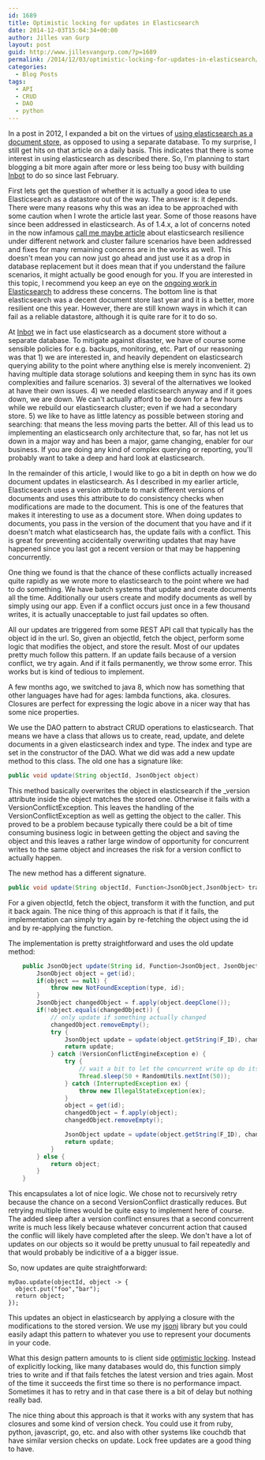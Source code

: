 ```yaml
---
id: 1689
title: Optimistic locking for updates in Elasticsearch
date: 2014-12-03T15:04:34+00:00
author: Jilles van Gurp
layout: post
guid: http://www.jillesvangurp.com/?p=1689
permalink: /2014/12/03/optimistic-locking-for-updates-in-elasticsearch/
categories:
  - Blog Posts
tags:
  - API
  - CRUD
  - DAO
  - python
---
```

In a post in 2012, I expanded a bit on the virtues of [using elasticsearch as a document store](http://www.jillesvangurp.com/2013/01/15/using-elastic-search-as-a-key-value-store/), as opposed to using a separate database. To my surprise, I still get hits on that article on a daily basis. This indicates that there is some interest in using elasticsearch as described there. So, I'm planning to start blogging a bit more again after more or less being too busy with building [Inbot](http://inbot.io) to do so since last February. 



First lets get the question of whether it is actually a good idea to use Elasticsearch as a datastore out of the way. The answer is: it depends. There were many reasons why this was an idea to be approached with some caution when I wrote the article last year. Some of those reasons have since been addressed in elasticsearch. As of 1.4.x, a lot of concerns noted in the now infamous [call me maybe article](http://aphyr.com/posts/317-call-me-maybe-elasticsearch) about elasticsearch resilience under different network and cluster failure scenarios have been addressed and fixes for many remaining concerns are in the works as well. This doesn't mean you can now just go ahead and just use it as a drop in database replacement but it does mean that if you understand the failure scenarios, it might actually be good enough for you. If you are interested in this topic, I recommend you keep an eye on the [ongoing work in Elasticsearch](http://www.elasticsearch.org/guide/en/elasticsearch/resiliency/current/index.html) to address these concerns. The bottom line is that elasticsearch was a decent document store last year and it is a better, more resilient one this year. However, there are still known ways in which it can fail as a reliable datastore, although it is quite rare for it to do so. 

At [Inbot](http://inbot.io) we in fact use elasticsearch as a document store without a separate database. To mitigate against disaster, we have of course some sensible policies for e.g. backups, monitoring, etc. Part of our reasoning was that 1) we are interested in, and heavily dependent on elasticsearch querying ability to the point where anything else is merely inconvenient. 2) having multiple data storage solutions and keeping them in sync has its own complexities and failure scenarios. 3) several of the alternatives we looked at have their own issues. 4) we needed elasticsearch anyway and if it goes down, we are down. We can't actually afford to be down for a few hours while we rebuild our elasticsearch cluster; even if we had a secondary store. 5) we like to have as little latency as possible between storing and searching: that means the less moving parts the better. All of this lead us to implementing an elasticsearch only architecture that, so far, has not let us down in a major way and has been a major, game changing, enabler for our business. If you are doing any kind of complex querying or reporting, you'll probably want to take a deep and hard look at elasticsearch. 

In the remainder of this article, I would like to go a bit in depth on how we do document updates in elasticsearch. As I described in my earlier article, Elasticsearch uses a version attribute to mark different versions of documents and uses this attribute to do consistency checks when modifications are made to the document. This is one of the features that makes it interesting to use as a document store. When doing updates to documents, you pass in the version of the document that you have and if it doesn't match what elasticsearch has, the update fails with a conflict. This is great for preventing accidentally overwriting updates that may have happened since you last got a recent version or that may be happening concurrently.

One thing we found is that the chance of these conflicts actually increased quite rapidly as we wrote more to elasticsearch to the point where we had to do something. We have batch systems that update and create documents all the time. Additionally our users create and modify documents as well by simply using our app. Even if a conflict occurs just once in a few thousand writes, it is actually unacceptable to just fail updates so often.

All our updates are triggered from some REST API call that typically has the object id in the url. So, given an objectId, fetch the object, perform some logic that modifies the object, and store the result. Most of our updates pretty much follow this pattern. If an update fails because of a version conflict, we try again. And if it fails permanently, we throw some error. This works but is kind of tedious to implement.

A few months ago, we switched to java 8, which now has something that other languages have had for ages: lambda functions, aka. closures. Closures are perfect for expressing the logic above in a nicer way that has some nice properties.

We use the DAO pattern to abstract CRUD operations to elasticsearch. That means we have a class that allows us to create, read, update, and delete documents in a given elasticsearch index and type. The index and type are set in the constructor of the DAO. What we did was add a new update method to this class. The old one has a signature like:

```java 
public void update(String objectId, JsonObject object)
```

This method basically overwrites the object in elasticsearch if the _version attribute inside the object matches the stored one. Otherwise it fails with a VersionConflictException. This leaves the handling of the VersionConflictException as well as getting the object to the caller. This proved to be a problem because typically there could be a bit of time consuming business logic in between getting the object and saving the object and this leaves a rather large window of opportunity for concurrent writes to the same object and increases the risk for a version conflict to actually happen.

The new method has a different signature.

```java
public void update(String objectId, Function<JsonObject,JsonObject> transformFunction)
```

For a given objectId, fetch the object, transform it with the function, and put it back again. The nice thing of this approach is that if it fails, the implementation can simply try again by re-fetching the object using the id and by re-applying the function.

The implementation is pretty straightforward and uses the old update method:

```java
    public JsonObject update(String id, Function<JsonObject, JsonObject> f) {
        JsonObject object = get(id);
        if(object == null) {
            throw new NotFoundException(type, id);
        }
        JsonObject changedObject = f.apply(object.deepClone());
        if(!object.equals(changedObject)) {
            // only update if something actually changed
            changedObject.removeEmpty();
            try {
                JsonObject update = update(object.getString(F_ID), changedObject);
                return update;
            } catch (VersionConflictEngineException e) {
                try {
                    // wait a bit to let the concurrent write op do its thing
                    Thread.sleep(50 + RandomUtils.nextInt(50));
                } catch (InterruptedException ex) {
                    throw new IllegalStateException(ex);
                }
                object = get(id);
                changedObject = f.apply(object);
                changedObject.removeEmpty();

                JsonObject update = update(object.getString(F_ID), changedObject);
                return update;
            }
        } else {
            return object;
        }
    }
```

This encapsulates a lot of nice logic. We chose not to recursively retry because the chance on a second VersionConflict drastically reduces. But retrying multiple times would be quite easy to implement here of course. The added sleep after a version conflinct ensures that a second concurrent write is much less likely because whatever concurrent action that caused the conflic will likely have completed after the sleep. We don't have a lot of updates on our objects so it would be pretty unusual to fail repeatedly and that would probably be indicitive of a a bigger issue.

So, now updates are quite straightforward:

```
myDao.update(objectId, object -> {
  object.put("foo","bar");
  return object;
});
```

This updates an object in elasticsearch by applying a closure with the modifications to the stored version. We use my [jsonj](https://github.com/jillesvangurp/jsonj) library but you could easily adapt this pattern to whatever you use to represent your documents in your code.

What this design pattern amounts to is client side [optimistic locking](http://en.wikipedia.org/wiki/Optimistic_concurrency_control). Instead of explicitly locking, like many databases would do, this function simply tries to write and if that fails fetches the latest version and tries again. Most of the time it succeeds the first time so there is no performance impact. Sometimes it has to retry and in that case there is a bit of delay but nothing really bad.

The nice thing about this approach is that it works with any system that has closures and some kind of version check. You could use it from ruby, python, javascript, go, etc. and also with other systems like couchdb that have similar version checks on update. Lock free updates are a good thing to have.
